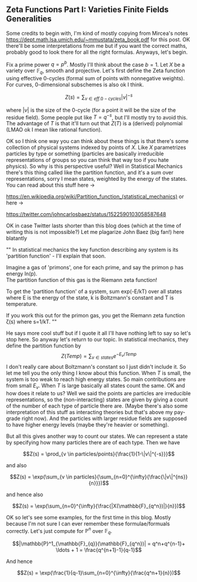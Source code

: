 ## Zeta Functions Part I: Varieties Finite Fields Generalities

Some credits to begin with, I'm kind of mostly copying from Mircea's notes https://dept.math.lsa.umich.edu/~mmustata/zeta_book.pdf for this post.
OK there'll be some interpretations from me but if you want the correct maths, probably good to look there for all the right formulas. Anyways,
let's begin.

Fix a prime power $q=p^b$. Mostly I'll think about the case $b=1$. Let $X$ be a variety over $\mathbb{F}_q$, smooth and projective. 
Let's first define the Zeta function using effective $0$-cycles (formal sum of points with nonnegative weights). For curves, $0$-dimensional
subschemes is also ok I think.

$$Z(s)=\sum_{v \in eff. 0-cycles}{|v|^{-s}}$$

where $|v|$ is the size of the $0$-cycle (for a point it will be the size of the residue field). Some people put like $T=q^{-s}$, but I'll mostly
try to avoid this. The advantage of $T$ is that it'll turn out that $Z(T)$ is a (derived) polynomial (LMAO ok I mean like rational function).

OK so I think one way you can think about these things is that there's some collection of physical systems indexed by points of $X$. Like
$X$ parametrizes particles by type or something (particles are basically irreducible representations of groups so you can think that way too if you hate
physics). So why is this perspective useful? Well in Statistical Mechanics there's this thing called like the partition function, and it's a sum
over representations, sorry I mean states, weighted by the energy of the states. You can read about this stuff here ->

https://en.wikipedia.org/wiki/Partition_function_(statistical_mechanics)
or here ->

https://twitter.com/johncarlosbaez/status/1522590103058587648

OK in case Twitter lasts shorter than this blog does (which at the time of writing this is not impossible?) Let me plagarize John Baez (big fan!)
here blatantly

""
In statistical mechanics the key function describing any system is its 'partition function' - I'll explain that soon.

Imagine a gas of 'primons', one for each prime, and say the primon p has energy ln(p).   
The partition function of this gas is the Riemann zeta function!

To get the 'partition function' of a system, sum exp(-E/kT) over all states where E is the energy of the state, k is Boltzmann's constant and T is temperature.

If you work this out for the primon gas, you get the Riemann zeta function ζ(s) where s=1/kT.
"" 
  
He says more cool stuff but if I quote it all I'll have nothing left to say so let's stop here. So anyway let's return to our topic.
In statistical mechanics, they define the partition function by
$$Z(Temp)=\sum_{v \in states}{e^{-E_v/Temp}}$$
I don't really care about Boltzmann's constant so I just didn't include it. So let me tell you the only thing I know about this function.
When $T$ is small, the system is too weak to reach high energy states. So main contributions are from small $E_v$. When $T$ is large basically
all states count the same. OK and how does it relate to us? Well we said the points are particles are irreducible representations, so the 
(non-interacting) states are given by giving a count of the number of each type of particle there are. (Maybe there's also some interpretation
of this stuff as interacting theories but that's above my pay-grade right now). And the particles with larger residue fields are supposed to have
higher energy levels (maybe they're heavier or something).

But all this gives another way to count our states. We can represent a state by specifying how many particles there are of each type. Then we have

$$Z(s) = \prod_{v \in particles/points}{\frac{1}{1-\|v\|^{-s}}}$$

and also

$$Z(s) = \exp(\sum_{v \in particles}{\sum_{n=0}^{\infty}{\frac{\|v\|^{ns}}{n}}})$$

and hence also

$$Z(s) = \exp(\sum_{n=0}^{\infty}{\frac{|X(\mathbb{F}_{q^n})|}{n}})$$

OK so let's see some examples, for the first time in this blog. Mostly because I'm not sure I can ever remember these formulae/formuals correctly.
Let's just compute for $\mathbb{P}^n$ over $\mathbb{F}_q$. 
  
$$|\mathbb{P}^1_{\mathbb{F}_{q}}(\mathbb{F}_{q^n})| = q^n+q^{n-1}+ \ldots + 1 = \frac{q^{n+1}-1}{q-1}$$

And hence

$$Z(s) = \exp(\frac{1}{q-1}\sum_{n=0}^{\infty}{\frac{q^n+1}{n}})$$

